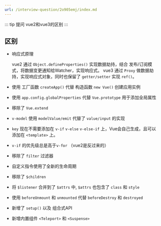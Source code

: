 ```yaml
---
url: /interview-question/2o905emj/index.md
---
```

::: tip 提问
vue2和vue3的区别
:::

## 区别

* 响应式原理

  vue2 通过 `Object.defineProperties()` 实现数据劫持，结合 发布/订阅模式，将数据变更通知给Watcher，实现响应式。
  vue3 通过 `Proxy` 做数据劫持，实现响应式对象，同时也保留了 `getter/setter` 实现 `ref()`。

* 使用 工厂函数 `createApp()` 代替 构造函数 `new Vue()` 创建应用实例

* 使用 `app.config.globalProperties` 代替 `Vue.prototype` 用于添加全局属性

* 移除了 `Vue.extend`

* `v-model` 使用 `modelValue/emit` 代替了 `value/input` 的实现

* `key` 现在不需要添加在 `v-if` `v-else` `v-else-if` 上，Vue会自己生成，且可以添加在 `<template>` 上。

* `v-if` 的优先级总是高于`v-for` （vue2是反过来的）

* 移除了 `filter` 过滤器

* 自定义指令使用了全新的生命周期

* 移除了 `$children`

* 将 `$listener` 合并到了 `$attrs` 中, `$attrs` 也包含了 `class` 和 `style`

* 使用 `beforeUnmount` 和 `unmounted` 代替 `beforeDestroy` 和 `destroyed`

* 新增了 `setup()` 以及 组合式API

* 新增内置组件 `<Teleport>` 和 `<Suspense>`
